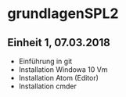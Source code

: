 # grundlagenSPL2

## Einheit 1, 07.03.2018
* Einführung in git
* Installation Windowa 10 Vm
* Installation Atom (Editor)
* Installation cmder
